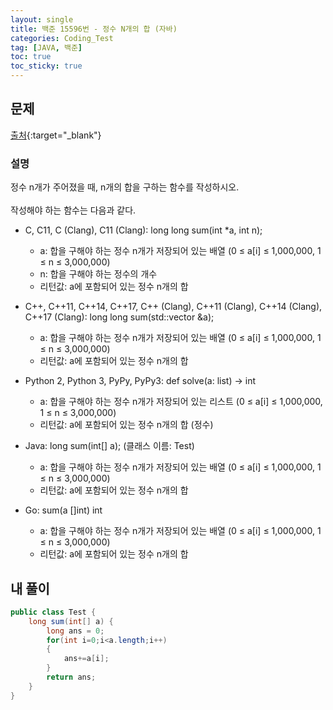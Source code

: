 ```yaml
---
layout: single
title: 백준 15596번 - 정수 N개의 합 (자바)
categories: Coding_Test
tag: [JAVA, 백준]
toc: true
toc_sticky: true
---
```


## 문제
[출처](https://www.acmicpc.net/problem/15596){:target="_blank"}
### 설명
정수 n개가 주어졌을 때, n개의 합을 구하는 함수를 작성하시오.
<br/><br/>
작성해야 하는 함수는 다음과 같다.

 * C, C11, C (Clang), C11 (Clang): long long sum(int *a, int n);

   * a: 합을 구해야 하는 정수 n개가 저장되어 있는 배열 (0 ≤ a[i] ≤ 1,000,000, 1 ≤ n ≤ 3,000,000)
   * n: 합을 구해야 하는 정수의 개수
   * 리턴값: a에 포함되어 있는 정수 n개의 합

 * C++, C++11, C++14, C++17, C++ (Clang), C++11 (Clang), C++14 (Clang), C++17 (Clang): long long sum(std::vector<int> &a);
  
   * a: 합을 구해야 하는 정수 n개가 저장되어 있는 배열 (0 ≤ a[i] ≤ 1,000,000, 1 ≤ n ≤ 3,000,000)
   * 리턴값: a에 포함되어 있는 정수 n개의 합

 * Python 2, Python 3, PyPy, PyPy3: def solve(a: list) -> int
  
   * a: 합을 구해야 하는 정수 n개가 저장되어 있는 리스트 (0 ≤ a[i] ≤ 1,000,000, 1 ≤ n ≤ 3,000,000)
   * 리턴값: a에 포함되어 있는 정수 n개의 합 (정수)

 * Java: long sum(int[] a); (클래스 이름: Test)
  
   * a: 합을 구해야 하는 정수 n개가 저장되어 있는 배열 (0 ≤ a[i] ≤ 1,000,000, 1 ≤ n ≤ 3,000,000)
   * 리턴값: a에 포함되어 있는 정수 n개의 합

 * Go: sum(a []int) int

   * a: 합을 구해야 하는 정수 n개가 저장되어 있는 배열 (0 ≤ a[i] ≤ 1,000,000, 1 ≤ n ≤ 3,000,000)
   * 리턴값: a에 포함되어 있는 정수 n개의 합


## 내 풀이
```java
public class Test {
    long sum(int[] a) {
        long ans = 0;
		for(int i=0;i<a.length;i++)
		{
			ans+=a[i];
		}
        return ans;
    }
}
```
